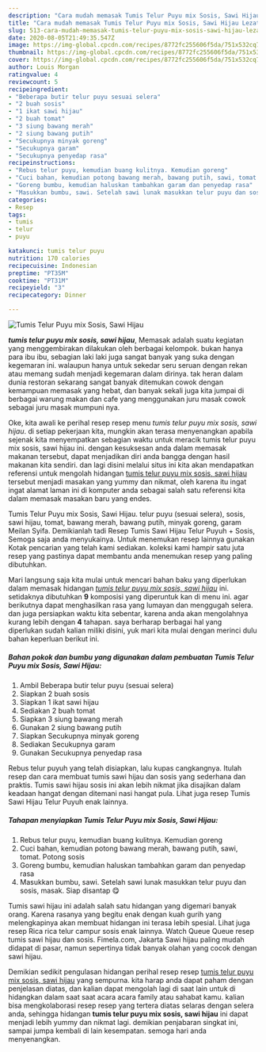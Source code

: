 ```yaml
---
description: "Cara mudah memasak Tumis Telur Puyu mix Sosis, Sawi Hijau Lezat"
title: "Cara mudah memasak Tumis Telur Puyu mix Sosis, Sawi Hijau Lezat"
slug: 513-cara-mudah-memasak-tumis-telur-puyu-mix-sosis-sawi-hijau-lezat
date: 2020-08-05T21:49:35.547Z
image: https://img-global.cpcdn.com/recipes/8772fc255606f5da/751x532cq70/tumis-telur-puyu-mix-sosis-sawi-hijau-foto-resep-utama.jpg
thumbnail: https://img-global.cpcdn.com/recipes/8772fc255606f5da/751x532cq70/tumis-telur-puyu-mix-sosis-sawi-hijau-foto-resep-utama.jpg
cover: https://img-global.cpcdn.com/recipes/8772fc255606f5da/751x532cq70/tumis-telur-puyu-mix-sosis-sawi-hijau-foto-resep-utama.jpg
author: Louis Morgan
ratingvalue: 4
reviewcount: 5
recipeingredient:
- "Beberapa butir telur puyu sesuai selera"
- "2 buah sosis"
- "1 ikat sawi hijau"
- "2 buah tomat"
- "3 siung bawang merah"
- "2 siung bawang putih"
- "Secukupnya minyak goreng"
- "Secukupnya garam"
- "Secukupnya penyedap rasa"
recipeinstructions:
- "Rebus telur puyu, kemudian buang kulitnya. Kemudian goreng"
- "Cuci bahan, kemudian potong bawang merah, bawang putih, sawi, tomat. Potong sosis"
- "Goreng bumbu, kemudian haluskan tambahkan garam dan penyedap rasa"
- "Masukkan bumbu, sawi. Setelah sawi lunak masukkan telur puyu dan sosis, masak. Siap disantap 😋"
categories:
- Resep
tags:
- tumis
- telur
- puyu

katakunci: tumis telur puyu 
nutrition: 170 calories
recipecuisine: Indonesian
preptime: "PT35M"
cooktime: "PT31M"
recipeyield: "3"
recipecategory: Dinner

---
```



![Tumis Telur Puyu mix Sosis, Sawi Hijau](https://img-global.cpcdn.com/recipes/8772fc255606f5da/751x532cq70/tumis-telur-puyu-mix-sosis-sawi-hijau-foto-resep-utama.jpg)

<b><i>tumis telur puyu mix sosis, sawi hijau</i></b>, Memasak adalah suatu kegiatan yang menggembirakan dilakukan oleh berbagai kelompok. bukan hanya para ibu ibu, sebagian laki laki juga sangat banyak yang suka dengan kegemaran ini. walaupun hanya untuk sekedar seru seruan dengan rekan atau memang sudah menjadi kegemaran dalam dirinya. tak heran dalam dunia restoran sekarang sangat banyak ditemukan cowok dengan kemampuan memasak yang hebat, dan banyak sekali juga kita jumpai di berbagai warung makan dan cafe yang menggunakan juru masak cowok sebagai juru masak mumpuni nya.

Oke, kita awali ke perihal resep resep menu <i>tumis telur puyu mix sosis, sawi hijau</i>. di setiap pekerjaan kita, mungkin akan terasa menyenangkan apabila sejenak kita menyempatkan sebagian waktu untuk meracik tumis telur puyu mix sosis, sawi hijau ini. dengan kesuksesan anda dalam memasak makanan tersebut, dapat menjadikan diri anda bangga dengan hasil makanan kita sendiri. dan lagi disini melalui situs ini kita akan mendapatkan referensi untuk mengolah hidangan <u>tumis telur puyu mix sosis, sawi hijau</u> tersebut menjadi masakan yang yummy dan nikmat, oleh karena itu ingat ingat alamat laman ini di komputer anda sebagai salah satu referensi kita dalam memasak masakan baru yang endes.

Tumis Telur Puyu mix Sosis, Sawi Hijau. telur puyu (sesuai selera), sosis, sawi hijau, tomat, bawang merah, bawang putih, minyak goreng, garam Meilan Syifa. Demikianlah tadi Resep Tumis Sawi Hijau Telur Puyuh + Sosis, Semoga saja anda menyukainya. Untuk menemukan resep lainnya gunakan Kotak pencarian yang telah kami sediakan. koleksi kami hampir satu juta resep yang pastinya dapat membantu anda menemukan resep yang paling dibutuhkan.


Mari langsung saja kita mulai untuk mencari bahan baku yang diperlukan dalam memasak hidangan <u><i>tumis telur puyu mix sosis, sawi hijau</i></u> ini. setidaknya dibutuhkan <b>9</b> komposisi yang diperuntuk kan di menu ini. agar berikutnya dapat menghasilkan rasa yang lumayan dan menggugah selera. dan juga persiapkan waktu kita sebentar, karena anda akan mengolahnya kurang lebih dengan <b>4</b> tahapan. saya berharap berbagai hal yang diperlukan sudah kalian miliki disini, yuk mari kita mulai dengan merinci dulu bahan keperluan berikut ini.

<!--inarticleads1-->

##### Bahan pokok dan bumbu yang digunakan dalam pembuatan Tumis Telur Puyu mix Sosis, Sawi Hijau:

1. Ambil Beberapa butir telur puyu (sesuai selera)
1. Siapkan 2 buah sosis
1. Siapkan 1 ikat sawi hijau
1. Sediakan 2 buah tomat
1. Siapkan 3 siung bawang merah
1. Gunakan 2 siung bawang putih
1. Siapkan Secukupnya minyak goreng
1. Sediakan Secukupnya garam
1. Gunakan Secukupnya penyedap rasa


Rebus telur puyuh yang telah disiapkan, lalu kupas cangkangnya. Itulah resep dan cara membuat tumis sawi hijau dan sosis yang sederhana dan praktis. Tumis sawi hijau sosis ini akan lebih nikmat jika disajikan dalam keadaan hangat dengan ditemani nasi hangat pula. Lihat juga resep Tumis Sawi Hijau Telur Puyuh enak lainnya. 

<!--inarticleads2-->

##### Tahapan menyiapkan Tumis Telur Puyu mix Sosis, Sawi Hijau:

1. Rebus telur puyu, kemudian buang kulitnya. Kemudian goreng
1. Cuci bahan, kemudian potong bawang merah, bawang putih, sawi, tomat. Potong sosis
1. Goreng bumbu, kemudian haluskan tambahkan garam dan penyedap rasa
1. Masukkan bumbu, sawi. Setelah sawi lunak masukkan telur puyu dan sosis, masak. Siap disantap 😋


Tumis sawi hijau ini adalah salah satu hidangan yang digemari banyak orang. Karena rasanya yang begitu enak dengan kuah gurih yang melengkapinya akan membuat hidangan ini terasa lebih spesial. Lihat juga resep Rica rica telur campur sosis enak lainnya. Watch Queue Queue resep tumis sawi hijau dan sosis. Fimela.com, Jakarta Sawi hijau paling mudah didapat di pasar, namun sepertinya tidak banyak olahan yang cocok dengan sawi hijau. 

Demikian sedikit pengulasan hidangan perihal resep resep <u>tumis telur puyu mix sosis, sawi hijau</u> yang sempurna. kita harap anda dapat paham dengan penjelasan diatas, dan kalian dapat mengolah lagi di saat lain untuk di hidangkan dalam saat saat acara acara family atau sahabat kamu. kalian bisa mengkolaborasi resep resep yang tertera diatas selaras dengan selera anda, sehingga hidangan <b>tumis telur puyu mix sosis, sawi hijau</b> ini dapat menjadi lebih yummy dan nikmat lagi. demikian penjabaran singkat ini, sampai jumpa kembali di lain kesempatan. semoga hari anda menyenangkan.
